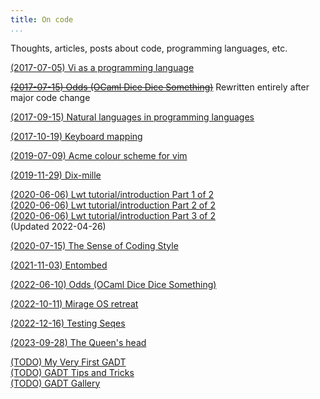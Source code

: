 ```yaml
---
title: On code
...
```


Thoughts, articles, posts about code, programming languages, etc.

[(2017-07-05) Vi as a programming language](/code/vi-as-a-programming-language.html)

~~[(2017-07-15) Odds (OCaml Dice Dice Something)](/code/odds.html)~~ Rewritten entirely after major code change

[(2017-09-15) Natural languages in programming languages](/code/natural-languages-and-programming-languages.html)

[(2017-10-19) Keyboard mapping](/code/keyboard-mapping.html)

[(2019-07-09) Acme colour scheme for vim](/code/acme-theme.html)

[(2019-11-29) Dix-mille](/code/dixmille.html)

[(2020-06-06) Lwt tutorial/introduction Part 1 of 2](/code/lwt-part-1.html)  
[(2020-06-06) Lwt tutorial/introduction Part 2 of 2](/code/lwt-part-2.html)  
[(2020-06-06) Lwt tutorial/introduction Part 3 of 2](/code/lwt-part-3.html)  
(Updated 2022-04-26)

[(2020-07-15) The Sense of Coding Style](/code/the-sense-of-coding-style.html)

[(2021-11-03) Entombed](/code/entombed.html)

[(2022-06-10) Odds (OCaml Dice Dice Something)](/code/odds.html)

[(2022-10-11) Mirage OS retreat](/code/mirage-retreat-2022-10.html)

[(2022-12-16) Testing Seqes](/code/testing-seqes.html)

[(2023-09-28) The Queen's head](/code/queenshead.html)

[(TODO) My Very First GADT](/code/my-first-gadt.html)  
[(TODO) GADT Tips and Tricks](/code/gadt-tips-and-tricks.html)  
[(TODO) GADT Gallery](/code/gadt-gallery.html)

